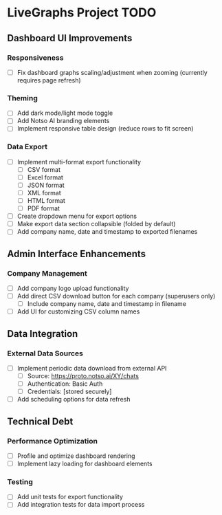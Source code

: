 # LiveGraphs Project TODO

## Dashboard UI Improvements

### Responsiveness

- [ ] Fix dashboard graphs scaling/adjustment when zooming (currently requires page refresh)

### Theming

- [ ] Add dark mode/light mode toggle
- [ ] Add Notso AI branding elements
- [ ] Implement responsive table design (reduce rows to fit screen)

### Data Export

- [ ] Implement multi-format export functionality
  - [ ] CSV format
  - [ ] Excel format
  - [ ] JSON format
  - [ ] XML format
  - [ ] HTML format
  - [ ] PDF format
- [ ] Create dropdown menu for export options
- [ ] Make export data section collapsible (folded by default)
- [ ] Add company name, date and timestamp to exported filenames

## Admin Interface Enhancements

### Company Management

- [ ] Add company logo upload functionality
- [ ] Add direct CSV download button for each company (superusers only)
  - [ ] Include company name, date and timestamp in filename
- [ ] Add UI for customizing CSV column names

## Data Integration

### External Data Sources

- [ ] Implement periodic data download from external API
  - [ ] Source: <https://proto.notso.ai/XY/chats>
  - [ ] Authentication: Basic Auth
  - [ ] Credentials: [stored securely]
- [ ] Add scheduling options for data refresh

## Technical Debt

### Performance Optimization

- [ ] Profile and optimize dashboard rendering
- [ ] Implement lazy loading for dashboard elements

### Testing

- [ ] Add unit tests for export functionality
- [ ] Add integration tests for data import process

